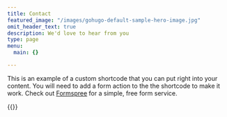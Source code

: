 ```yaml
---
title: Contact
featured_image: "/images/gohugo-default-sample-hero-image.jpg"
omit_header_text: true
description: We'd love to hear from you
type: page
menu:
  main: {}

---
```



This is an example of a custom shortcode that you can put right into your content. You will need to add a form action to the the shortcode to make it work. Check out [Formspree](https://formspree.io/) for a simple, free form service. 

{{<form-contact action="https://formspree.io/18814122627@163.com" >}}
